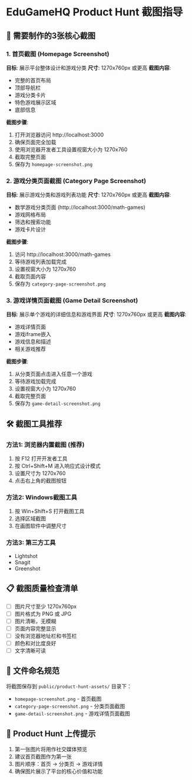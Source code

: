 # EduGameHQ Product Hunt 截图指导

## 📸 需要制作的3张核心截图

### 1. 首页截图 (Homepage Screenshot)
**目标**: 展示平台整体设计和游戏分类
**尺寸**: 1270x760px 或更高
**截图内容**:
- 完整的首页布局
- 顶部导航栏
- 游戏分类卡片
- 特色游戏展示区域
- 底部信息

**截图步骤**:
1. 打开浏览器访问 http://localhost:3000
2. 确保页面完全加载
3. 使用浏览器开发者工具设置视窗大小为 1270x760
4. 截取完整页面
5. 保存为 `homepage-screenshot.png`

### 2. 游戏分类页面截图 (Category Page Screenshot)
**目标**: 展示游戏分类和游戏列表功能
**尺寸**: 1270x760px 或更高
**截图内容**:
- 数学游戏分类页面 (http://localhost:3000/math-games)
- 游戏网格布局
- 筛选和搜索功能
- 游戏卡片设计

**截图步骤**:
1. 访问 http://localhost:3000/math-games
2. 等待游戏列表加载完成
3. 设置视窗大小为 1270x760
4. 截取页面内容
5. 保存为 `category-page-screenshot.png`

### 3. 游戏详情页面截图 (Game Detail Screenshot)
**目标**: 展示单个游戏的详细信息和游戏界面
**尺寸**: 1270x760px 或更高
**截图内容**:
- 游戏详情页面
- 游戏iframe嵌入
- 游戏信息和描述
- 相关游戏推荐

**截图步骤**:
1. 从分类页面点击进入任意一个游戏
2. 等待游戏加载完成
3. 设置视窗大小为 1270x760
4. 截取完整页面
5. 保存为 `game-detail-screenshot.png`

## 🛠️ 截图工具推荐

### 方法1: 浏览器内置截图 (推荐)
1. 按 F12 打开开发者工具
2. 按 Ctrl+Shift+M 进入响应式设计模式
3. 设置尺寸为 1270x760
4. 点击右上角的截图按钮

### 方法2: Windows截图工具
1. 按 Win+Shift+S 打开截图工具
2. 选择区域截图
3. 在画图软件中调整尺寸

### 方法3: 第三方工具
- Lightshot
- Snagit
- Greenshot

## 📋 截图质量检查清单

- [ ] 图片尺寸至少 1270x760px
- [ ] 图片格式为 PNG 或 JPG
- [ ] 图片清晰，无模糊
- [ ] 页面内容完整显示
- [ ] 没有浏览器地址栏和书签栏
- [ ] 颜色和对比度良好
- [ ] 文字清晰可读

## 📁 文件命名规范

将截图保存到 `public/product-hunt-assets/` 目录下：
- `homepage-screenshot.png` - 首页截图
- `category-page-screenshot.png` - 分类页面截图  
- `game-detail-screenshot.png` - 游戏详情页面截图

## 🎯 Product Hunt 上传提示

1. 第一张图片将用作社交媒体预览
2. 建议首页截图作为第一张
3. 图片顺序：首页 → 分类页 → 游戏详情
4. 确保图片展示了平台的核心价值和功能